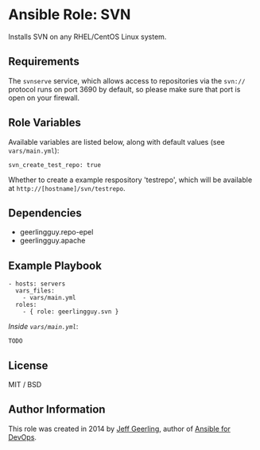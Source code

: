 # Ansible Role: SVN

Installs SVN on any RHEL/CentOS Linux system.

## Requirements

The `svnserve` service, which allows access to repositories via the `svn://` protocol runs on port 3690 by default, so please make sure that port is open on your firewall.

## Role Variables

Available variables are listed below, along with default values (see `vars/main.yml`):

    svn_create_test_repo: true

Whether to create a example respository 'testrepo', which will be available at `http://[hostname]/svn/testrepo`.

## Dependencies

  - geerlingguy.repo-epel
  - geerlingguy.apache

## Example Playbook

    - hosts: servers
      vars_files:
        - vars/main.yml
      roles:
        - { role: geerlingguy.svn }

*Inside `vars/main.yml`*:

    TODO

## License

MIT / BSD

## Author Information

This role was created in 2014 by [Jeff Geerling](http://jeffgeerling.com/), author of [Ansible for DevOps](http://ansiblefordevops.com/).
